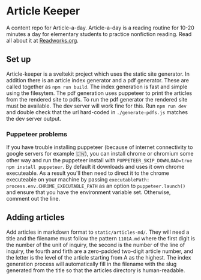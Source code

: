 # Article Keeper

A content repo for Article-a-day. Article-a-day is a reading routine for 10-20 minutes a day for elementary students to practice nonfiction reading. Read all about it at [Readworks.org](https://www.readworks.org/teacher-guide/article-a-day-routine.html).

## Set up

Article-keeper is a sveltekit project which uses the static site generator. In addition there is an article index generator and a pdf generator. These are called together as `npm run build`. The index generation is fast and simple using the filesytem. The pdf generation uses puppeteer to print the articles from the rendered site to pdfs. To run the pdf generator the rendered site must be available. The dev server will work fine for this. Run `npm run dev` and double check that the url hard-coded in `./generate-pdfs.js` matches the dev server output.

### Puppeteer problems

If you have trouble installing puppeteer (because of internet connectivity to google servers for example 🇨🇳), you can install chrome or chromium some other way and run the puppeteer install with `PUPPETEER_SKIP_DOWNLOAD=true npm install puppeteer`. By default it downloads and uses it own chrome executeable. As a result you'll then need to direct it to the chrome executeable on your machine by passing `executablePath: process.env.CHROME_EXECUTABLE_PATH` as an option to `puppeteer.launch()` and ensure that you have the environment variable set. Otherwise, comment out the line.

## Adding articles

Add articles in markdown format to `static/articles-md/`. They will need a title and the filename must follow the pattern `1101A.md` where the first digit is the number of the unit of inquiry, the second is the number of the line of inquiry, the fourth and firth are a zero-padded two-digit article number, and the letter is the level of the article starting from A as the highest. The index generation process will automatically fill in the filename with the slug generated from the title so that the articles directory is human-readable.
